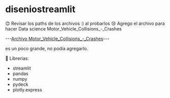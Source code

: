 # diseniostreamlit

😊 Revisar los paths de los archivos :) al probarlos
😢 Agrego el archivo para hacer Data science Motor_Vehicle_Collisions_-_Crashes

---[Archivo Motor_Vehicle_Collisions_-_Crashes](https://drive.google.com/file/d/1xVaDqLrzSdcqpmk-zlZe5lDtqPRkCBW8/view?usp=sharing)---

es un poco grande, no podía agregarlo.

👀 Librerias:
- streamlit
- pandas
- numpy
- pydeck
- plotly.express

